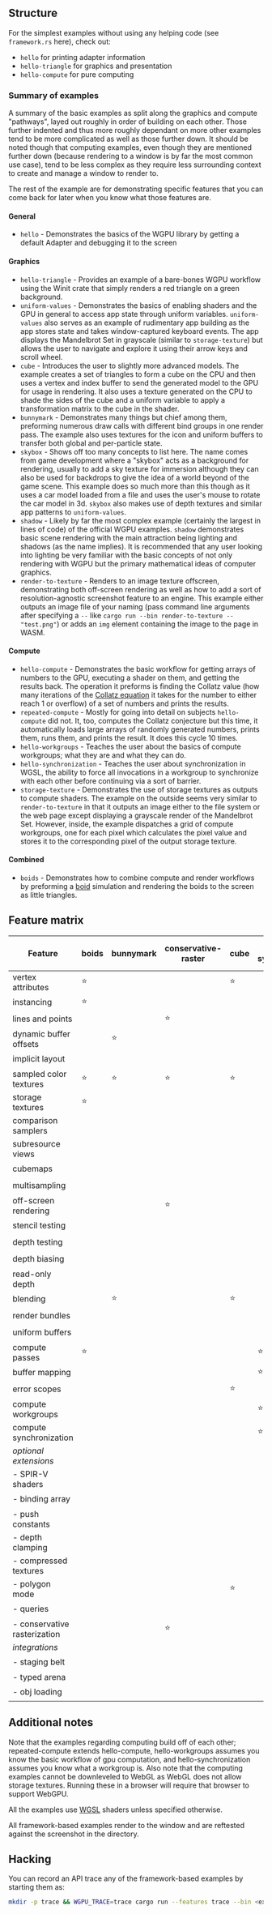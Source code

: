 ## Structure

For the simplest examples without using any helping code (see `framework.rs` here), check out:

- `hello` for printing adapter information
- `hello-triangle` for graphics and presentation
- `hello-compute` for pure computing

### Summary of examples

A summary of the basic examples as split along the graphics and compute "pathways", layed out roughly in order of building on each other. Those further indented and thus more roughly dependant on more other examples tend to be more complicated as well as those further down. It should be noted though that computing examples, even though they are mentioned further down (because rendering to a window is by far the most common use case), tend to be less complex as they require less surrounding context to create and manage a window to render to.

The rest of the example are for demonstrating specific features that you can come back for later when you know what those features are.

#### General

- `hello` - Demonstrates the basics of the WGPU library by getting a default Adapter and debugging it to the screen

#### Graphics

- `hello-triangle` - Provides an example of a bare-bones WGPU workflow using the Winit crate that simply renders a red triangle on a green background.
- `uniform-values` - Demonstrates the basics of enabling shaders and the GPU in general to access app state through uniform variables. `uniform-values` also serves as an example of rudimentary app building as the app stores state and takes window-captured keyboard events. The app displays the Mandelbrot Set in grayscale (similar to `storage-texture`) but allows the user to navigate and explore it using their arrow keys and scroll wheel.
- `cube` - Introduces the user to slightly more advanced models. The example creates a set of triangles to form a cube on the CPU and then uses a vertex and index buffer to send the generated model to the GPU for usage in rendering. It also uses a texture generated on the CPU to shade the sides of the cube and a uniform variable to apply a transformation matrix to the cube in the shader.
- `bunnymark` - Demonstrates many things but chief among them, preforming numerous draw calls with different bind groups in one render pass. The example also uses textures for the icon and uniform buffers to transfer both global and per-particle state.
- `skybox` - Shows off too many concepts to list here. The name comes from game development where a "skybox" acts as a background for rendering, usually to add a sky texture for immersion although they can also be used for backdrops to give the idea of a world beyond of the game scene. This example does so much more than this though as it uses a car model loaded from a file and uses the user's mouse to rotate the car model in 3d. `skybox` also makes use of depth textures and similar app patterns to `uniform-values`.
- `shadow` - Likely by far the most complex example (certainly the largest in lines of code) of the official WGPU examples. `shadow` demonstrates basic scene rendering with the main attraction being lighting and shadows (as the name implies). It is recommended that any user looking into lighting be very familiar with the basic concepts of not only rendering with WGPU but the primary mathematical ideas of computer graphics.
- `render-to-texture` - Renders to an image texture offscreen, demonstrating both off-screen rendering as well as how to add a sort of resolution-agnostic screenshot feature to an engine. This example either outputs an image file of your naming (pass command line arguments after specifying a `--` like `cargo run --bin render-to-texture -- "test.png"`) or adds an `img` element containing the image to the page in WASM.

#### Compute

- `hello-compute` - Demonstrates the basic workflow for getting arrays of numbers to the GPU, executing a shader on them, and getting the results back. The operation it preforms is finding the Collatz value (how many iterations of the [Collatz equation](https://en.wikipedia.org/wiki/Collatz_conjecture) it takes for the number to either reach 1 or overflow) of a set of numbers and prints the results.
- `repeated-compute` - Mostly for going into detail on subjects `hello-compute` did not. It, too, computes the Collatz conjecture but this time, it automatically loads large arrays of randomly generated numbers, prints them, runs them, and prints the result. It does this cycle 10 times.
- `hello-workgroups` - Teaches the user about the basics of compute workgroups; what they are and what they can do.
- `hello-synchronization` - Teaches the user about synchronization in WGSL, the ability to force all invocations in a workgroup to synchronize with each other before continuing via a sort of barrier.
- `storage-texture` - Demonstrates the use of storage textures as outputs to compute shaders. The example on the outside seems very similar to `render-to-texture` in that it outputs an image either to the file system or the web page except displaying a grayscale render of the Mandelbrot Set. However, inside, the example dispatches a grid of compute workgroups, one for each pixel which calculates the pixel value and stores it to the corresponding pixel of the output storage texture.

#### Combined

- `boids` - Demonstrates how to combine compute and render workflows by preforming a [boid](https://en.wikipedia.org/wiki/Boids) simulation and rendering the boids to the screen as little triangles.

## Feature matrix

| Feature                      | boids  | bunnymark | conservative-raster | cube   | hello-synchronization | hello-workgroups | mipmap | msaa-line | render-to-texture | repeated-compute | shadow | skybox | stencil-triangles | storage-texture | texture-arrays | uniform-values | water  |
| ---------------------------- | ------ | --------- | ------------------- | ------ | --------------------- | ---------------- | ------ | --------- | ----------------- | ---------------- | ------ | ------ | ----------------- | --------------- | -------------- | -------------- | ------ |
| vertex attributes            | :star: |           |                     | :star: |                       |                  |        | :star:    |                   |                  | :star: | :star: |                   |                 | :star:         |                | :star: |
| instancing                   | :star: |           |                     |        |                       |                  |        |           |                   |                  |        |        |                   |                 |                |                |        |
| lines and points             |        |           | :star:              |        |                       |                  |        | :star:    |                   |                  |        |        |                   |                 |                |                |        |
| dynamic buffer offsets       |        | :star:    |                     |        |                       |                  |        |           |                   |                  | :star: |        |                   |                 |                |                |        |
| implicit layout              |        |           |                     |        |                       |                  | :star: |           |                   |                  |        |        |                   |                 |                |                |        |
| sampled color textures       | :star: | :star:    | :star:              | :star: |                       |                  | :star: |           |                   |                  |        | :star: |                   |                 | :star:         |                | :star: |
| storage textures             | :star: |           |                     |        |                       |                  |        |           |                   |                  |        |        |                   | :star:          |                |                |        |
| comparison samplers          |        |           |                     |        |                       |                  |        |           |                   |                  | :star: |        |                   |                 |                |                |        |
| subresource views            |        |           |                     |        |                       |                  | :star: |           |                   |                  | :star: |        |                   |                 |                |                |        |
| cubemaps                     |        |           |                     |        |                       |                  |        |           |                   |                  |        | :star: |                   |                 |                |                |        |
| multisampling                |        |           |                     |        |                       |                  |        | :star:    |                   |                  |        |        |                   |                 |                |                |        |
| off-screen rendering         |        |           | :star:              |        |                       |                  |        |           | :star:            |                  | :star: |        |                   |                 |                |                | :star: |
| stencil testing              |        |           |                     |        |                       |                  |        |           |                   |                  |        |        | :star:            |                 |                |                |        |
| depth testing                |        |           |                     |        |                       |                  |        |           |                   |                  | :star: | :star: |                   |                 |                |                | :star: |
| depth biasing                |        |           |                     |        |                       |                  |        |           |                   |                  | :star: |        |                   |                 |                |                |        |
| read-only depth              |        |           |                     |        |                       |                  |        |           |                   |                  |        |        |                   |                 |                |                | :star: |
| blending                     |        | :star:    |                     | :star: |                       |                  |        |           |                   |                  |        |        |                   |                 |                |                | :star: |
| render bundles               |        |           |                     |        |                       |                  |        | :star:    |                   |                  |        |        |                   |                 |                |                | :star: |
| uniform buffers              |        |           |                     |        |                       |                  |        |           |                   |                  |        |        |                   |                 |                | :star:         |        |
| compute passes               | :star: |           |                     |        | :star:                | :star:           |        |           |                   | :star:           |        |        |                   | :star:          |                |                |        |
| buffer mapping               |        |           |                     |        | :star:                | :star:           |        |           |                   | :star:           |        |        |                   | :star:          |                |                |        |
| error scopes                 |        |           |                     | :star: |                       |                  |        |           |                   |                  |        |        |                   |                 |                |                |        |
| compute workgroups           |        |           |                     |        | :star:                | :star:           |        |           |                   |                  |        |        |                   |                 |                |                |        |
| compute synchronization      |        |           |                     |        | :star:                |                  |        |           |                   |                  |        |        |                   |                 |                |                |        |
| _optional extensions_        |        |           |                     |        |                       |                  |        |           |                   |                  |        |        |                   |                 | :star:         |                |        |
| - SPIR-V shaders             |        |           |                     |        |                       |                  |        |           |                   |                  |        |        |                   |                 |                |                |        |
| - binding array              |        |           |                     |        |                       |                  |        |           |                   |                  |        |        |                   |                 | :star:         |                |        |
| - push constants             |        |           |                     |        |                       |                  |        |           |                   |                  |        |        |                   |                 |                |                |        |
| - depth clamping             |        |           |                     |        |                       |                  |        |           |                   |                  | :star: |        |                   |                 |                |                |        |
| - compressed textures        |        |           |                     |        |                       |                  |        |           |                   |                  |        | :star: |                   |                 |                |                |        |
| - polygon mode               |        |           |                     | :star: |                       |                  |        |           |                   |                  |        |        |                   |                 |                |                |        |
| - queries                    |        |           |                     |        |                       |                  | :star: |           |                   |                  |        |        |                   |                 |                |                |        |
| - conservative rasterization |        |           | :star:              |        |                       |                  |        |           |                   |                  |        |        |                   |                 |                |                |        |
| _integrations_               |        |           |                     |        |                       |                  |        |           |                   |                  |        |        |                   |                 |                |                |        |
| - staging belt               |        |           |                     |        |                       |                  |        |           |                   |                  |        | :star: |                   |                 |                |                |        |
| - typed arena                |        |           |                     |        |                       |                  |        |           |                   |                  |        |        |                   |                 |                |                |        |
| - obj loading                |        |           |                     |        |                       |                  |        |           |                   |                  |        | :star: |                   |                 |                |                |        |


## Additional notes

Note that the examples regarding computing build off of each other; repeated-compute extends hello-compute, hello-workgroups assumes you know the basic workflow of gpu computation, and hello-synchronization assumes you know what a workgroup is. Also note that the computing examples cannot be downleveled to WebGL as WebGL does not allow storage textures. Running these in a browser will require that browser to support WebGPU.

All the examples use [WGSL](https://gpuweb.github.io/gpuweb/wgsl.html) shaders unless specified otherwise.

All framework-based examples render to the window and are reftested against the screenshot in the directory.

## Hacking

You can record an API trace any of the framework-based examples by starting them as:

```sh
mkdir -p trace && WGPU_TRACE=trace cargo run --features trace --bin <example-name>
```
